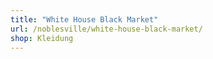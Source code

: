 ```yaml
---
title: "White House Black Market"
url: /noblesville/white-house-black-market/
shop: Kleidung
---
```

